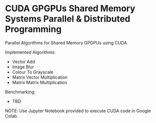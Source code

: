 # CUDA GPGPUs Shared Memory Systems Parallel & Distributed Programming


Parallel Algorithms for Shared Memory GPGPUs using CUDA.

Implemented Algorithms:
- Vector Add
- Image Blur
- Colour To Grayscale
- Matrix Vector Multiplication
- Matrix Matrix Multiplication

Benchmarking:
- TBD


NOTE: Use Jupyter Notebook provided to execute CUDA code in Google Colab.
